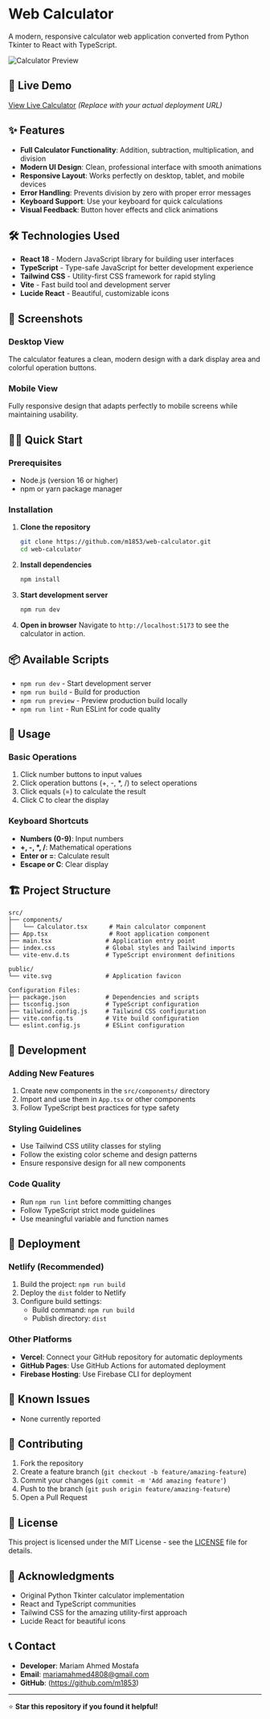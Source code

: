 # Web Calculator

A modern, responsive calculator web application converted from Python Tkinter to React with TypeScript.

![Calculator Preview](https://images.pexels.com/photos/5699456/pexels-photo-5699456.jpeg?auto=compress&cs=tinysrgb&w=800)

## 🚀 Live Demo

[View Live Calculator]([https://your-calculator-url.netlify.app](https://profound-axolotl-423a52.netlify.app/)) *(Replace with your actual deployment URL)*

## ✨ Features

- **Full Calculator Functionality**: Addition, subtraction, multiplication, and division
- **Modern UI Design**: Clean, professional interface with smooth animations
- **Responsive Layout**: Works perfectly on desktop, tablet, and mobile devices
- **Error Handling**: Prevents division by zero with proper error messages
- **Keyboard Support**: Use your keyboard for quick calculations
- **Visual Feedback**: Button hover effects and click animations

## 🛠️ Technologies Used

- **React 18** - Modern JavaScript library for building user interfaces
- **TypeScript** - Type-safe JavaScript for better development experience
- **Tailwind CSS** - Utility-first CSS framework for rapid styling
- **Vite** - Fast build tool and development server
- **Lucide React** - Beautiful, customizable icons

## 📱 Screenshots

### Desktop View
The calculator features a clean, modern design with a dark display area and colorful operation buttons.

### Mobile View
Fully responsive design that adapts perfectly to mobile screens while maintaining usability.

## 🏃‍♂️ Quick Start

### Prerequisites
- Node.js (version 16 or higher)
- npm or yarn package manager

### Installation

1. **Clone the repository**
   ```bash
   git clone https://github.com/m1853/web-calculator.git
   cd web-calculator
   ```

2. **Install dependencies**
   ```bash
   npm install
   ```

3. **Start development server**
   ```bash
   npm run dev
   ```

4. **Open in browser**
   Navigate to `http://localhost:5173` to see the calculator in action.

## 📦 Available Scripts

- `npm run dev` - Start development server
- `npm run build` - Build for production
- `npm run preview` - Preview production build locally
- `npm run lint` - Run ESLint for code quality

## 🎯 Usage

### Basic Operations
1. Click number buttons to input values
2. Click operation buttons (+, -, *, /) to select operations
3. Click equals (=) to calculate the result
4. Click C to clear the display

### Keyboard Shortcuts
- **Numbers (0-9)**: Input numbers
- **+, -, *, /**: Mathematical operations
- **Enter or =**: Calculate result
- **Escape or C**: Clear display

## 🏗️ Project Structure

```
src/
├── components/
│   └── Calculator.tsx      # Main calculator component
├── App.tsx                 # Root application component
├── main.tsx               # Application entry point
├── index.css              # Global styles and Tailwind imports
└── vite-env.d.ts          # TypeScript environment definitions

public/
└── vite.svg               # Application favicon

Configuration Files:
├── package.json           # Dependencies and scripts
├── tsconfig.json          # TypeScript configuration
├── tailwind.config.js     # Tailwind CSS configuration
├── vite.config.ts         # Vite build configuration
└── eslint.config.js       # ESLint configuration
```

## 🔧 Development

### Adding New Features
1. Create new components in the `src/components/` directory
2. Import and use them in `App.tsx` or other components
3. Follow TypeScript best practices for type safety

### Styling Guidelines
- Use Tailwind CSS utility classes for styling
- Follow the existing color scheme and design patterns
- Ensure responsive design for all new components

### Code Quality
- Run `npm run lint` before committing changes
- Follow TypeScript strict mode guidelines
- Use meaningful variable and function names

## 🚀 Deployment

### Netlify (Recommended)
1. Build the project: `npm run build`
2. Deploy the `dist` folder to Netlify
3. Configure build settings:
   - Build command: `npm run build`
   - Publish directory: `dist`

### Other Platforms
- **Vercel**: Connect your GitHub repository for automatic deployments
- **GitHub Pages**: Use GitHub Actions for automated deployment
- **Firebase Hosting**: Use Firebase CLI for deployment

## 🐛 Known Issues

- None currently reported

## 🤝 Contributing

1. Fork the repository
2. Create a feature branch (`git checkout -b feature/amazing-feature`)
3. Commit your changes (`git commit -m 'Add amazing feature'`)
4. Push to the branch (`git push origin feature/amazing-feature`)
5. Open a Pull Request

## 📄 License

This project is licensed under the MIT License - see the [LICENSE](LICENSE) file for details.

## 🙏 Acknowledgments

- Original Python Tkinter calculator implementation
- React and TypeScript communities
- Tailwind CSS for the amazing utility-first approach
- Lucide React for beautiful icons

## 📞 Contact

- **Developer**: Mariam Ahmed Mostafa
- **Email**: mariamahmed4808@gmail.com
- **GitHub**: (https://github.com/m1853)


---

⭐ **Star this repository if you found it helpful!**
